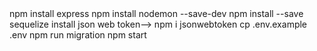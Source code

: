 <!-- npm init --> 
<!-- install framework express --> npm install express
<!-- set up --> npm install nodemon --save-dev
<!-- install package Sequelize ORM  --> npm install --save sequelize
<!-- install driver mssql --> 

<!-->install json web token--> npm i jsonwebtoken

<!-- create file .env --> cp .env.example .env
<!-- Configure Env file according to mysql>
<!-- create database name is "class_room">
<!-- create tables into database--> npm run migration
<!-- start Server-->
<!-- use --> npm start